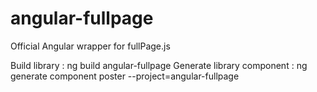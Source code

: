# angular-fullpage
Official Angular wrapper for fullPage.js

Build library : ng build angular-fullpage
Generate library component : ng generate component poster --project=angular-fullpage

